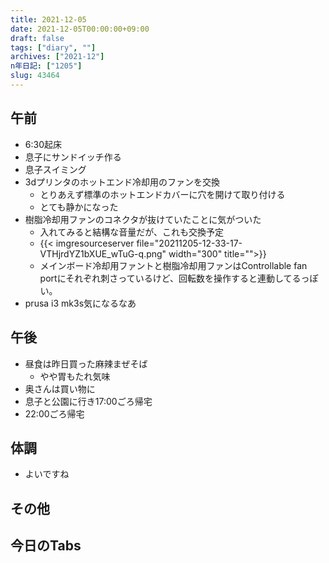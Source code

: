 ```yaml
---
title: 2021-12-05
date: 2021-12-05T00:00:00+09:00
draft: false
tags: ["diary", ""]
archives: ["2021-12"]
n年日記: ["1205"]
slug: 43464
---
```

## 午前
- 6:30起床
- 息子にサンドイッチ作る
- 息子スイミング
- 3dプリンタのホットエンド冷却用のファンを交換
  - とりあえず標準のホットエンドカバーに穴を開けて取り付ける
  - とても静かになった
- 樹脂冷却用ファンのコネクタが抜けていたことに気がついた
  - 入れてみると結構な音量だが、これも交換予定
  - {{< imgresourceserver file="20211205-12-33-17-VTHjrdYZ1bXUE_wTuG-q.png" width="300" title="">}}
  - メインボード冷却用ファントと樹脂冷却用ファンはControllable fan portにそれぞれ刺さっているけど、回転数を操作すると連動してるっぽい。
- prusa i3 mk3s気になるなあ
## 午後
- 昼食は昨日買った麻辣まぜそば
  - やや胃もたれ気味
- 奥さんは買い物に
- 息子と公園に行き17:00ごろ帰宅
- 22:00ごろ帰宅
## 体調
- よいですね
## その他
## 今日のTabs